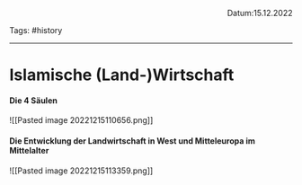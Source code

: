 
<p align="right">Datum:15.12.2022</p>

Tags: #history 

---
# Islamische (Land-)Wirtschaft
#### Die 4 Säulen
![[Pasted image 20221215110656.png]]

#### Die Entwicklung der Landwirtschaft in West und Mitteleuropa im Mittelalter
![[Pasted image 20221215113359.png]]